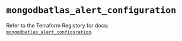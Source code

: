 # `mongodbatlas_alert_configuration`

Refer to the Terraform Registory for docs: [`mongodbatlas_alert_configuration`](https://registry.terraform.io/providers/mongodb/mongodbatlas/1.12.2/docs/resources/alert_configuration).
